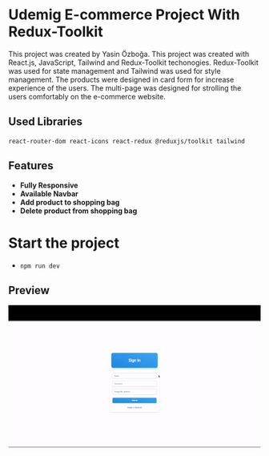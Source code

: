 # Udemig E-commerce Project With Redux-Toolkit

This project was created by Yasin Özboğa.
This project was created with React.js, JavaScript, Tailwind and Redux-Toolkit techonogies.
Redux-Toolkit was used for state management and Tailwind was used for style management.
The products were designed in card form for increase experience of the users.
The multi-page was designed for strolling the users comfortably on the e-commerce website.

## Used Libraries

```
react-router-dom react-icons react-redux @reduxjs/toolkit tailwind
```

## Features

- **Fully Responsive**
- **Available Navbar**
- **Add product to shopping bag**
- **Delete product from shopping bag**

# Start the project

- `npm run dev`

## Preview

<img src="./simsizvideoClipchampileyapld3-ezgif.com-video-to-gif-converter.gif">

